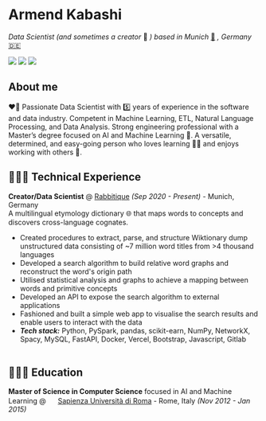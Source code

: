 # Armend Kabashi


_Data Scientist (and sometimes a creator_ 🚀 _) based in Munich_ [🍺](https://en.wikipedia.org/wiki/Munich) _, Germany_ [🇩🇪](https://en.wikipedia.org/wiki/Germany)<br>

[<img src="https://img.shields.io/badge/LinkedIn-0077B5?style=for-the-badge&logo=linkedin&logoColor=white" />](https://www.linkedin.com/in/armendkabashi/) [<img src="https://img.shields.io/badge/GitHub-100000?style=for-the-badge&logo=github&logoColor=white" />](https://github.com/armendk/) [<img src="https://img.shields.io/badge/dev.to-0A0A0A?style=for-the-badge&logo=dev.to&logoColor=white" />](https://dev.to/armendk/)

## About me
❤️‍🔥 Passionate Data Scientist with  5️⃣ years of experience in the software and data industry.
Competent in Machine Learning, ETL, Natural Language Processing, and Data Analysis.
Strong engineering professional with a Master’s degree focused on AI and Machine
Learning 🤖. A versatile, determined, and easy-going person who loves learning 📖🧠 and enjoys
working with others 🥰. 

## 👨🏻‍💻 Technical Experience

**Creator/Data Scientist** @ [Rabbitique](https://www.rabbitique.com/) _(Sep 2020 - Present)_ - Munich, Germany<br>
A multilingual etymology dictionary 🌐 that maps words to concepts and discovers cross-language cognates.
  - Created procedures to extract, parse, and structure Wiktionary dump unstructured data consisting of ~7 million word titles from >4 thousand languages
  - Developed a search algorithm to build relative word graphs and reconstruct the word's origin path
  - Utilised statistical analysis and graphs to achieve a mapping between words and primitive concepts
  - Developed an API to expose the search algorithm to external applications
  - Fashioned and built a simple web app to visualise the search results and enable users to interact with the data
  - **_Tech stack:_** Python, PySpark, pandas, scikit-earn, NumPy, NetworkX, Spacy, MySQL, FastAPI, Docker, Vercel, Bootstrap, Javascript, Gitlab
<br><br>

## 👨🏻‍🎓 Education

**Master of Science in Computer Science** focused in AI and Machine Learning @ 
<img src="https://www.pikpng.com/pngl/m/597-5977915_sapienza-university-of-rome-logo-clipart.png" width="16"> [Sapienza Università di Roma](https://www.diag.uniroma1.it/) - Rome, Italy _(Nov 2012 - Jan 2015)_
